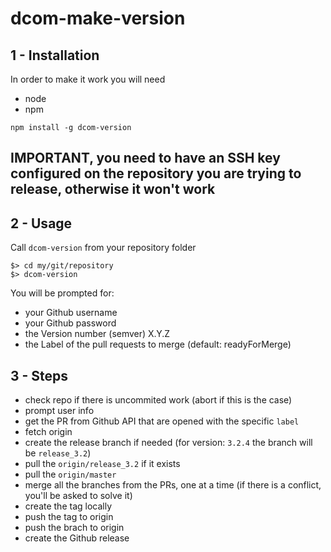 # dcom-make-version

## 1 - Installation
In order to make it work you will need
- node
- npm

```
npm install -g dcom-version
```

## IMPORTANT, you need to have an SSH key configured on the repository you are trying to release, otherwise it won't work

## 2 - Usage
Call ```dcom-version``` from your repository folder
```shell
$> cd my/git/repository
$> dcom-version
```
You will be prompted for:
- your Github username
- your Github password
- the Version number (semver) X.Y.Z
- the Label of the pull requests to merge (default: readyForMerge)

## 3 - Steps
- check repo if there is uncommited work (abort if this is the case)
- prompt user info
- get the PR from Github API that are opened with the specific ```label```
- fetch origin
- create the release branch if needed (for version: ```3.2.4``` the branch will be ```release_3.2```)
- pull the ```origin/release_3.2``` if it exists
- pull the ```origin/master```
- merge all the branches from the PRs, one at a time (if there is a conflict, you'll be asked to solve it)
- create the tag locally
- push the tag to origin
- push the brach to origin
- create the Github release
